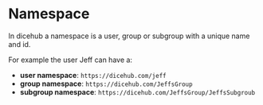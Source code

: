 # Namespace

In dicehub a namespace is a user, group or subgroup with a unique name and id.

For example the user Jeff can have a:

- **user namespace**: `https://dicehub.com/jeff`
- **group namespace**: `https://dicehub.com/JeffsGroup`
- **subgroup namespace**: `https://dicehub.com/JeffsGroup/JeffsSubgroub`
